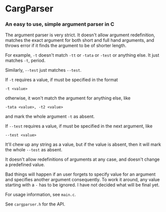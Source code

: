 # CargParser
### An easy to use, simple argument parser in C

The argument parser is very strict. It doesn't
allow argument redefinition, matches the exact
argument for both short and full hand arguments,
and throws error if it finds the argument to
be of shorter length.

For example, `-t` doesn't match `-tt` or `-tata` or `-test` or
anything else. It just matches `-t`, period.

Similarly, `--test` just matches `--test`.

If `-t` requires a value, if must be specified in
the format 

    -t <value>

otherwise, it won't match the argument for anything
else, like

    -tata <value>, -t2 <value>

and mark the whole argument `-t` as absent.

If `--test` requires a value, if must be specified in
the next argument, like

    --test <value>

It'll chew up any string as a value, but if the value
is absent, then it will mark the whole `--test` as absent.

It doesn't allow redefinitions of arguments at any
case, and doesn't change a predefined value.

Bad things will happen if an user forgets to specify
value for an argument and specifies another argument
consequently. To work it around, any value starting with
a `-` has to be ignored. I have not decided what will be
final yet.

For usage information, see `main.c`.

See `cargparser.h` for the API.
